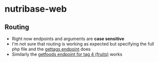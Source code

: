 # nutribase-web
## Routing
* Right now endpoints and arguments are **case sensitive**
* I'm not sure that routing is working as expected but specifying the full php file and the [gettags endpoint](https://objectivedynamics.co.uk/nutribase.php/gettags) does
* Similarly the [getfoods endpoint for tag 4 (fruits)](https://objectivedynamics.co.uk/nutribase.php/getfoods?tagid=4) works
                                              

